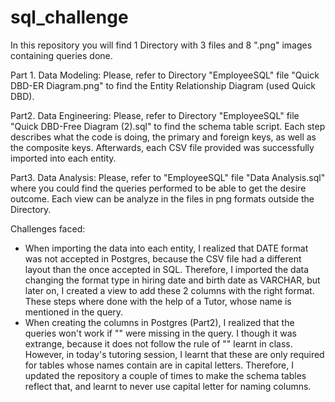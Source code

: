 # sql_challenge


In this repository you will find 1 Directory with 3 files and 8 ".png" images containing queries done.

Part 1. Data Modeling:
Please, refer to Directory "EmployeeSQL" file "Quick DBD-ER Diagram.png" to find the Entity Relationship Diagram (used Quick DBD).

Part2. Data Engineering:
Please, refer to Directory "EmployeeSQL" file "Quick DBD-Free Diagram (2).sql" to find the schema table script. Each step describes what the code is doing, the primary and foreign keys, as well as the composite keys.
Afterwards, each CSV file provided was successfully imported into each entity.

Part3. Data Analysis:
Please, refer to "EmployeeSQL" file "Data Analysis.sql" where you could find the queries performed to be able to get the desire outcome. Each view can be analyze in the files in png formats outside the Directory.

Challenges faced:
* When importing the data into each entity, I realized that DATE format was not accepted in Postgres, because the CSV file had a different layout than the once accepted in SQL. 
Therefore, I imported the data changing the format type in hiring date and birth date as VARCHAR, but later on, I created a view to add these 2 columns with the right format. 
These steps where done with the help of a Tutor, whose name is mentioned in the query.
* When creating the columns in Postgres (Part2), I realized that the queries won't work if "" were missing in the query. I though it was extrange, because it does not follow the rule of "" learnt in class. However, in today's tutoring session,
I learnt that these are only required for tables whose names contain are in capital letters. Therefore, I updated the repository a couple of times to make the schema tables reflect that, and learnt to never use capital letter for naming columns.

